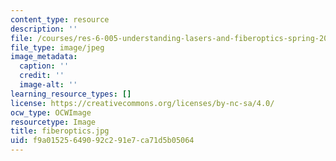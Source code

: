 ```yaml
---
content_type: resource
description: ''
file: /courses/res-6-005-understanding-lasers-and-fiberoptics-spring-2008/f9a01525649092c291e7ca71d5b05064_fiberoptics.jpg
file_type: image/jpeg
image_metadata:
  caption: ''
  credit: ''
  image-alt: ''
learning_resource_types: []
license: https://creativecommons.org/licenses/by-nc-sa/4.0/
ocw_type: OCWImage
resourcetype: Image
title: fiberoptics.jpg
uid: f9a01525-6490-92c2-91e7-ca71d5b05064
---
```


